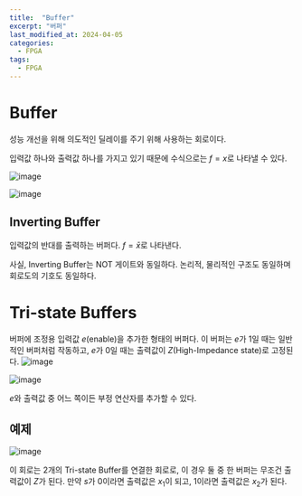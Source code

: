 ```yaml
---
title:  "Buffer"
excerpt: "버퍼"
last_modified_at: 2024-04-05
categories:
  - FPGA
tags:
  - FPGA
---
```

# Buffer
성능 개선을 위해 의도적인 딜레이를 주기 위해 사용하는 회로이다.

입력값 하나와 출력값 하나를 가지고 있기 때문에 수식으로는 $f=x$로 나타낼 수 있다.

![image](https://github.com/magatonman/magatonman.github.io/assets/47918242/e6bb87cd-96e5-410e-9102-62a633927298)

![image](https://github.com/magatonman/magatonman.github.io/assets/47918242/c6fa8aee-3907-499c-853b-0569d0225039)

## Inverting Buffer
입력값의 반대를 출력하는 버퍼다. $f=\bar{x}$로 나타낸다.

사실, Inverting Buffer는 NOT 게이트와 동일하다. 논리적, 물리적인 구조도 동일하며 회로도의 기호도 동일하다.

# Tri-state Buffers
버퍼에 조정용 입력값 $e$(enable)을 추가한 형태의 버퍼다. 이 버퍼는 $e$가 1일 때는 일반적인 버퍼처럼 작동하고, $e$가 0일 때는 출력값이 $Z$(High-Impedance state)로 고정된다.
![image](https://github.com/magatonman/magatonman.github.io/assets/47918242/49529ff2-d658-49f3-aacf-b666b36dc9af)

![image](https://github.com/magatonman/magatonman.github.io/assets/47918242/b40ee0b9-b8d3-4d2f-a305-8d26d63e2172)

$e$와 출력값 중 어느 쪽이든 부정 연산자를 추가할 수 있다.

## 예제
![image](https://github.com/magatonman/magatonman.github.io/assets/47918242/0e2fb495-093e-4dd9-b79d-17d94d5430e4)

이 회로는 2개의 Tri-state Buffer를 연결한 회로로, 이 경우 둘 중 한 버퍼는 무조건 출력값이 $Z$가 된다. 만약 $s$가 0이라면 출력값은 $x_1$이 되고, 1이라면 출력값은 $x_2$가 된다.

